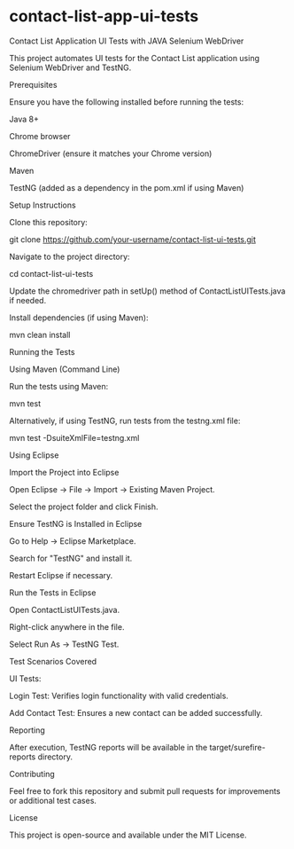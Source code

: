 # contact-list-app-ui-tests
Contact List Application UI Tests with JAVA Selenium WebDriver

This project automates UI tests for the Contact List application using Selenium WebDriver and TestNG.

Prerequisites

Ensure you have the following installed before running the tests:

Java 8+

Chrome browser

ChromeDriver (ensure it matches your Chrome version)

Maven

TestNG (added as a dependency in the pom.xml if using Maven)

Setup Instructions

Clone this repository:

git clone https://github.com/your-username/contact-list-ui-tests.git

Navigate to the project directory:

cd contact-list-ui-tests

Update the chromedriver path in setUp() method of ContactListUITests.java if needed.

Install dependencies (if using Maven):

mvn clean install

Running the Tests

Using Maven (Command Line)

Run the tests using Maven:

mvn test

Alternatively, if using TestNG, run tests from the testng.xml file:

mvn test -DsuiteXmlFile=testng.xml

Using Eclipse

Import the Project into Eclipse

Open Eclipse → File → Import → Existing Maven Project.

Select the project folder and click Finish.

Ensure TestNG is Installed in Eclipse

Go to Help → Eclipse Marketplace.

Search for "TestNG" and install it.

Restart Eclipse if necessary.

Run the Tests in Eclipse

Open ContactListUITests.java.

Right-click anywhere in the file.

Select Run As → TestNG Test.

Test Scenarios Covered

UI Tests:

Login Test: Verifies login functionality with valid credentials.

Add Contact Test: Ensures a new contact can be added successfully.

Reporting

After execution, TestNG reports will be available in the target/surefire-reports directory.

Contributing

Feel free to fork this repository and submit pull requests for improvements or additional test cases.

License

This project is open-source and available under the MIT License.

